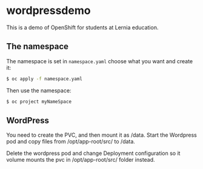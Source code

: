 # wordpressdemo

This is a demo of OpenShift for students at Lernia education.

## The namespace

The namespace is set in `namespace.yaml` choose what you want and create it:

```sh
$ oc apply -f namespace.yaml
```

Then use the namespace:

```sh
$ oc project myNameSpace
```

## WordPress

You need to create the PVC, and then mount it as /data. Start the Wordpress pod and copy files from /opt/app-root/src/ to /data.

Delete the wordpress pod and change Deployment configuration so it volume mounts the pvc in /opt/app-root/src/ folder instead.


